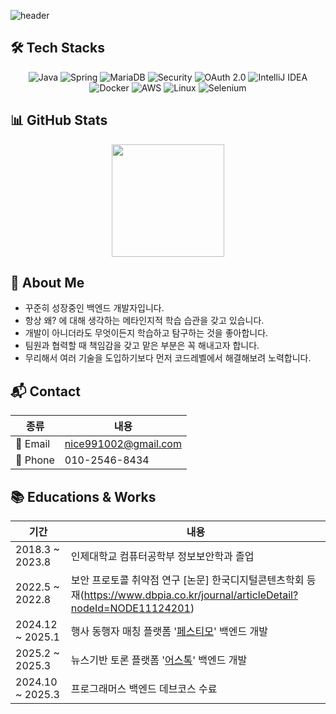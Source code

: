 ![header](https://capsule-render.vercel.app/api?type=waving&color=auto&height=280&section=header&text=Hi,%20I'm%20Hyunwook!&fontSize=60&animation=twinkling)

## 🛠️ Tech Stacks
<div align="center">
  <img alt="Java" src="https://img.shields.io/badge/JAVA-004027.svg?&style=for-the-badge&logo=java&logoColor=white"/>
  <img alt="Spring" src="https://img.shields.io/badge/SPRING-6DB33F.svg?&style=for-the-badge&logo=spring&logoColor=white"/>
  <img alt="MariaDB" src="https://img.shields.io/badge/MariaDB-003545.svg?&style=for-the-badge&logo=mariadb&logoColor=white"/>
  <img alt="Security" src="https://img.shields.io/badge/Spring_Security-6DB33F?style=for-the-badge&logo=spring-security&logoColor=white"/>
  <img alt="OAuth 2.0" src="https://img.shields.io/badge/OAuth_2.0-3C3C3C?style=for-the-badge&logo=auth0&logoColor=white"/>
  <img alt="IntelliJ IDEA" src="https://img.shields.io/badge/Intellij-000000.svg?&style=for-the-badge&logo=intellijidea&logoColor=white"/>
  <br />
  <img alt="Docker" src="https://img.shields.io/badge/docker-2496ED.svg?&style=for-the-badge&logo=docker&logoColor=white"/>
  <img alt="AWS" src="https://img.shields.io/badge/aws-232F3E.svg?&style=for-the-badge&logo=amazonaws&logoColor=white"/> 
  <img alt="Linux" src="https://img.shields.io/badge/linux-FCC624.svg?&style=for-the-badge&logo=linux&logoColor=black"/>
  <img alt="Selenium" src="https://img.shields.io/badge/selenium-43B02A.svg?&style=for-the-badge&logo=selenium&logoColor=white"/>
</div>

## 📊 GitHub Stats

<div align="center">
  <img src="https://github-readme-stats.vercel.app/api?username=Wookindeye&show_icons=true&theme=default" height="180px"/>
</div>


## 💁 About Me

- 꾸준히 성장중인 백엔드 개발자입니다.
- 항상 왜? 에 대해 생각하는 메타인지적 학습 습관을 갖고 있습니다.
- 개발이 아니더라도 무엇이든지 학습하고 탐구하는 것을 좋아합니다.
- 팀원과 협력할 때 책임감을 갖고 맡은 부분은 꼭 해내고자 합니다.
- 무리해서 여러 기술을 도입하기보다 먼저 코드레벨에서 해결해보려 노력합니다.


## 📬 Contact

| 종류 | 내용 |
|------|------|
| 📧 Email | nice991002@gmail.com |
| 📱 Phone | 010-2546-8434 |


## 📚 Educations & Works
| 기간 | 내용 |
|------|------|
| 2018.3 ~ 2023.8 | 인제대학교 컴퓨터공학부 정보보안학과 졸업 |
| 2022.5 ~ 2022.8 | 보안 프로토콜 취약점 연구 [논문] 한국디지털콘텐츠학회 등재(https://www.dbpia.co.kr/journal/articleDetail?nodeId=NODE11124201) |
| 2024.12 ~ 2025.1 | 행사 동행자 매칭 플랫폼 '[페스티모](https://github.com/Wookindeye/NBE2-3-3-team5)' 백엔드 개발 |
| 2025.2 ~ 2025.3 | 뉴스기반 토론 플랫폼 '[어스톡](https://github.com/Wookindeye/WEB2_3_BlockB_BE)' 백엔드 개발 |
| 2024.10 ~ 2025.3| 프로그래머스 백엔드 데브코스 수료 |

